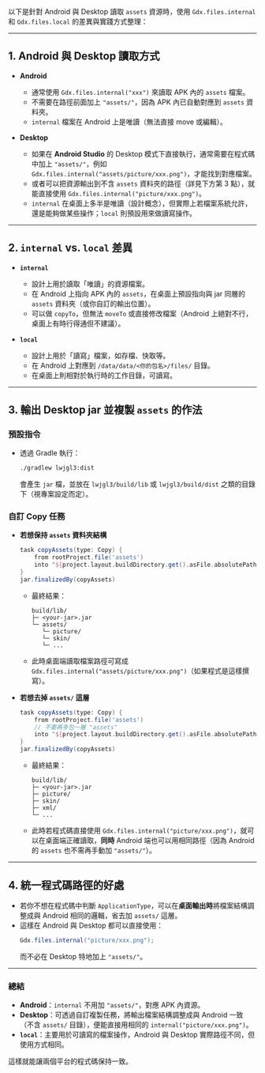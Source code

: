 以下是針對 Android 與 Desktop 讀取 `assets` 資源時，使用 `Gdx.files.internal` 和 `Gdx.files.local` 的差異與實踐方式整理：

---

## 1. Android 與 Desktop 讀取方式

- **Android**  
  - 通常使用 `Gdx.files.internal("xxx")` 來讀取 APK 內的 `assets` 檔案。  
  - 不需要在路徑前面加上 `"assets/"`，因為 APK 內已自動對應到 `assets` 資料夾。  
  - `internal` 檔案在 Android 上是唯讀（無法直接 move 或編輯）。  

- **Desktop**  
  - 如果在 **Android Studio** 的 Desktop 模式下直接執行，通常需要在程式碼中加上 `"assets/"`，例如 `Gdx.files.internal("assets/picture/xxx.png")`，才能找到對應檔案。  
  - 或者可以把資源輸出到不含 `assets` 資料夾的路徑（詳見下方第 3 點），就能直接使用 `Gdx.files.internal("picture/xxx.png")`。  
  - `internal` 在桌面上多半是唯讀（設計概念），但實際上若檔案系統允許，還是能夠做某些操作；`local` 則預設用來做讀寫操作。

---

## 2. `internal` vs. `local` 差異

- **`internal`**  
  - 設計上用於讀取「唯讀」的資源檔案。  
  - 在 Android 上指向 APK 內的 `assets`，在桌面上預設指向與 jar 同層的 `assets` 資料夾（或你自訂的輸出位置）。  
  - 可以做 `copyTo`，但無法 `moveTo` 或直接修改檔案（Android 上絕對不行，桌面上有時行得通但不建議）。

- **`local`**  
  - 設計上用於「讀寫」檔案，如存檔、快取等。  
  - 在 Android 上對應到 `/data/data/<你的包名>/files/` 目錄。  
  - 在桌面上則相對於執行時的工作目錄，可讀寫。

---

## 3. 輸出 Desktop jar 並複製 `assets` 的作法

### 預設指令
- 透過 Gradle 執行：  
  ```bash
  ./gradlew lwjgl3:dist
  ```
  會產生 `jar` 檔，並放在 `lwjgl3/build/lib` 或 `lwjgl3/build/dist` 之類的目錄下（視專案設定而定）。

### 自訂 Copy 任務

- **若想保持 `assets` 資料夾結構**  
  ```groovy
  task copyAssets(type: Copy) {
      from rootProject.file('assets')
      into "${project.layout.buildDirectory.get().asFile.absolutePath}/lib/assets"
  }
  jar.finalizedBy(copyAssets)
  ```
  - 最終結果：  
    ```
    build/lib/
    ├─ <your-jar>.jar
    └─ assets/
       └─ picture/
       └─ skin/
       └─ ...
    ```
  - 此時桌面端讀取檔案路徑可寫成 `Gdx.files.internal("assets/picture/xxx.png")`（如果程式是這樣撰寫）。

- **若想去掉 `assets/` 這層**  
  ```groovy
  task copyAssets(type: Copy) {
      from rootProject.file('assets')
      // 不要再多包一層 "assets"
      into "${project.layout.buildDirectory.get().asFile.absolutePath}/lib"
  }
  jar.finalizedBy(copyAssets)
  ```
  - 最終結果：  
    ```
    build/lib/
    ├─ <your-jar>.jar
    ├─ picture/
    ├─ skin/
    ├─ xml/
    └─ ...
    ```
  - 此時若程式碼直接使用 `Gdx.files.internal("picture/xxx.png")`，就可以在桌面端正確讀取，**同時** Android 端也可以用相同路徑（因為 Android 的 `assets` 也不需再手動加 `"assets/"`）。

---

## 4. 統一程式碼路徑的好處

- 若你不想在程式碼中判斷 `ApplicationType`，可以在**桌面輸出時**將檔案結構調整成與 Android 相同的邏輯，省去加 `assets/` 這層。  
- 這樣在 Android 與 Desktop 都可以直接使用：
  ```java
  Gdx.files.internal("picture/xxx.png");
  ```
  而不必在 Desktop 特地加上 `"assets/"`。

---

### 總結

- **Android**：`internal` 不用加 `"assets/"`，對應 APK 內資源。  
- **Desktop**：可透過自訂複製任務，將輸出檔案結構調整成與 Android 一致（不含 `assets/` 目錄），便能直接用相同的 `internal("picture/xxx.png")`。  
- **`local`**：主要用於可讀寫的檔案操作，Android 與 Desktop 實際路徑不同，但使用方式相同。  

這樣就能讓兩個平台的程式碼保持一致。
